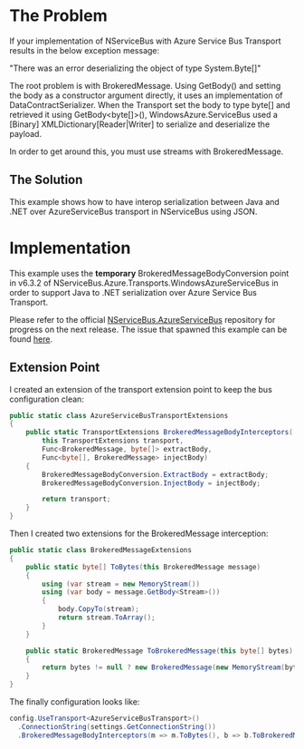 # The Problem
If your implementation of NServiceBus with Azure Service Bus Transport results in the below exception message:

  "There was an error deserializing the object of type System.Byte[]"
  
The root problem is with BrokeredMessage. Using GetBody<T>() and setting the body as a constructor argument directly, it uses an implementation of DataContractSerializer. When the Transport set the body to type byte[] and retrieved it using GetBody<byte[]>(), WindowsAzure.ServiceBus used a [Binary] XMLDictionary[Reader|Writer] to serialize and deserialize the payload.

In order to get around this, you must use streams with BrokeredMessage.

## The Solution
This example shows how to have interop serialization between Java and .NET over AzureServiceBus transport in NServiceBus using JSON. 

# Implementation
This example uses the **temporary** BrokeredMessageBodyConversion point in v6.3.2 of NServiceBus.Azure.Transports.WindowsAzureServiceBus
in order to support Java to .NET serialization over Azure Service Bus Transport.

Please refer to the official [NServiceBus.AzureServiceBus](https://github.com/Particular/NServiceBus.AzureServiceBus) repository for progress on the next release. The issue that spawned this example can be found [here](https://github.com/Particular/NServiceBus.AzureServiceBus/issues/49).

## Extension Point

I created an extension of the transport extension point to keep the bus configuration clean:

```csharp
public static class AzureServiceBusTransportExtensions
{
    public static TransportExtensions BrokeredMessageBodyInterceptors(
        this TransportExtensions transport, 
        Func<BrokeredMessage, byte[]> extractBody, 
        Func<byte[], BrokeredMessage> injectBody)
    {
        BrokeredMessageBodyConversion.ExtractBody = extractBody;
        BrokeredMessageBodyConversion.InjectBody = injectBody;

        return transport;
    }
}
  ```
  
Then I created two extensions for the BrokeredMessage interception:

```csharp
public static class BrokeredMessageExtensions
{
    public static byte[] ToBytes(this BrokeredMessage message)
    {
        using (var stream = new MemoryStream())
        using (var body = message.GetBody<Stream>())
        {
            body.CopyTo(stream);
            return stream.ToArray();
        }
    }

    public static BrokeredMessage ToBrokeredMessage(this byte[] bytes)
    {
        return bytes != null ? new BrokeredMessage(new MemoryStream(bytes)) : new BrokeredMessage();
    }
}
```

The finally configuration looks like:

```csharp
config.UseTransport<AzureServiceBusTransport>()
  .ConnectionString(settings.GetConnectionString())
  .BrokeredMessageBodyInterceptors(m => m.ToBytes(), b => b.ToBrokeredMessage());
```
